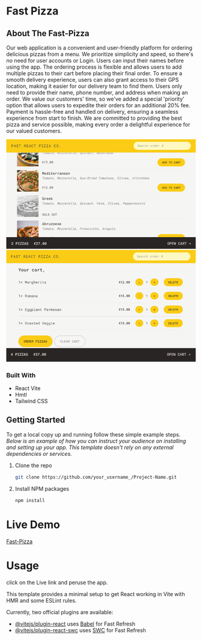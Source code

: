 # Fast Pizza

<!-- ABOUT THE PROJECT -->
## About The Fast-Pizza
Our web application is a convenient and user-friendly platform for ordering delicious pizzas from a menu. We prioritize simplicity and speed, so there's no need for user accounts or Login. Users can input their names before using the app.
The ordering process is flexible and allows users to add multiple pizzas to their cart before placing their final order. To ensure a smooth delivery experience, users can also grant access to their GPS location, making it easier for our delivery team to find them.
Users only need to provide their name, phone number, and address when making an order. We value our customers' time, so we've added a special 'priority' option that allows users to expedite their orders for an additional 20% fee.
Payment is hassle-free and handled on delivery, ensuring a seamless experience from start to finish. We are committed to providing the best pizza and service possible, making every order a delightful experience for our valued customers.

![alt text](https://github.com/Temitayo40/Fast-Pizza/blob/main/public/img/fast-pizza-1.png)
![alt text](https://github.com/Temitayo40/Fast-Pizza/blob/main/public/img/fast-pizza-2.png)



### Built With 

* React Vite
* Hmtl
* Tailwind CSS

<!-- GETTING STARTED -->
## Getting Started

To get a local copy up and running follow these simple example steps.
_Below is an example of how you can instruct your audience on installing and setting up your app. This template doesn't rely on any external dependencies or services._

1. Clone the repo
   ```sh
   git clone https://github.com/your_username_/Project-Name.git
   ```
2. Install NPM packages
   ```sh
   npm install
   ```

# Live Demo
 <a href="https://fast-pizza-free-realm.netlify.app/" target="_blank">Fast-Pizza</a>
 
# Usage

click on the Live link and peruse the app.




This template provides a minimal setup to get React working in Vite with HMR and some ESLint rules.

Currently, two official plugins are available:

- [@vitejs/plugin-react](https://github.com/vitejs/vite-plugin-react/blob/main/packages/plugin-react/README.md) uses [Babel](https://babeljs.io/) for Fast Refresh
- [@vitejs/plugin-react-swc](https://github.com/vitejs/vite-plugin-react-swc) uses [SWC](https://swc.rs/) for Fast Refresh
